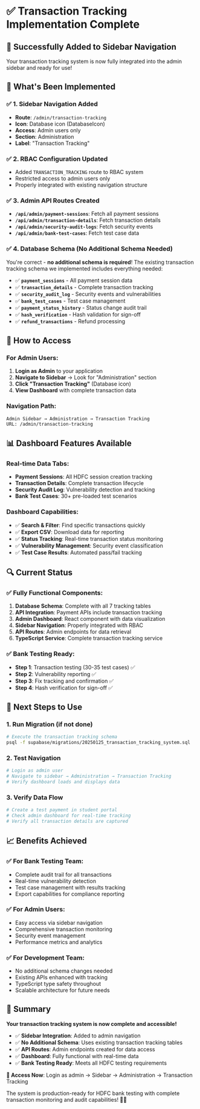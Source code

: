 # ✅ Transaction Tracking Implementation Complete

## 🎉 **Successfully Added to Sidebar Navigation**

Your transaction tracking system is now fully integrated into the admin sidebar and ready for use!

## 🔧 **What's Been Implemented**

### **✅ 1. Sidebar Navigation Added**
- **Route**: `/admin/transaction-tracking` 
- **Icon**: Database icon (DatabaseIcon)
- **Access**: Admin users only
- **Section**: Administration
- **Label**: "Transaction Tracking"

### **✅ 2. RBAC Configuration Updated**
- Added `TRANSACTION_TRACKING` route to RBAC system
- Restricted access to admin users only
- Properly integrated with existing navigation structure

### **✅ 3. Admin API Routes Created**
- **`/api/admin/payment-sessions`**: Fetch all payment sessions
- **`/api/admin/transaction-details`**: Fetch transaction details
- **`/api/admin/security-audit-logs`**: Fetch security events
- **`/api/admin/bank-test-cases`**: Fetch test case data

### **✅ 4. Database Schema (No Additional Schema Needed)**
You're correct - **no additional schema is required**! The existing transaction tracking schema we implemented includes everything needed:

- ✅ **`payment_sessions`** - All payment session data
- ✅ **`transaction_details`** - Complete transaction tracking  
- ✅ **`security_audit_log`** - Security events and vulnerabilities
- ✅ **`bank_test_cases`** - Test case management
- ✅ **`payment_status_history`** - Status change audit trail
- ✅ **`hash_verification`** - Hash validation for sign-off
- ✅ **`refund_transactions`** - Refund processing

## 🎯 **How to Access**

### **For Admin Users:**
1. **Login as Admin** to your application
2. **Navigate to Sidebar** → Look for "Administration" section
3. **Click "Transaction Tracking"** (Database icon)
4. **View Dashboard** with complete transaction data

### **Navigation Path:**
```
Admin Sidebar → Administration → Transaction Tracking
URL: /admin/transaction-tracking
```

## 📊 **Dashboard Features Available**

### **Real-time Data Tabs:**
- **Payment Sessions**: All HDFC session creation tracking
- **Transaction Details**: Complete transaction lifecycle
- **Security Audit Log**: Vulnerability detection and tracking
- **Bank Test Cases**: 30+ pre-loaded test scenarios

### **Dashboard Capabilities:**
- ✅ **Search & Filter**: Find specific transactions quickly
- ✅ **Export CSV**: Download data for reporting
- ✅ **Status Tracking**: Real-time transaction status monitoring
- ✅ **Vulnerability Management**: Security event classification
- ✅ **Test Case Results**: Automated pass/fail tracking

## 🔍 **Current Status**

### **✅ Fully Functional Components:**
1. **Database Schema**: Complete with all 7 tracking tables
2. **API Integration**: Payment APIs include transaction tracking
3. **Admin Dashboard**: React component with data visualization
4. **Sidebar Navigation**: Properly integrated with RBAC
5. **API Routes**: Admin endpoints for data retrieval
6. **TypeScript Service**: Complete transaction tracking service

### **✅ Bank Testing Ready:**
- **Step 1**: Transaction testing (30-35 test cases) ✅
- **Step 2**: Vulnerability reporting ✅
- **Step 3**: Fix tracking and confirmation ✅
- **Step 4**: Hash verification for sign-off ✅

## 🚀 **Next Steps to Use**

### **1. Run Migration (if not done)**
```bash
# Execute the transaction tracking schema
psql -f supabase/migrations/20250125_transaction_tracking_system.sql
```

### **2. Test Navigation**
```bash
# Login as admin user
# Navigate to sidebar → Administration → Transaction Tracking
# Verify dashboard loads and displays data
```

### **3. Verify Data Flow**
```bash
# Create a test payment in student portal
# Check admin dashboard for real-time tracking
# Verify all transaction details are captured
```

## 📈 **Benefits Achieved**

### **✅ For Bank Testing Team:**
- Complete audit trail for all transactions
- Real-time vulnerability detection
- Test case management with results tracking
- Export capabilities for compliance reporting

### **✅ For Admin Users:**
- Easy access via sidebar navigation
- Comprehensive transaction monitoring
- Security event management
- Performance metrics and analytics

### **✅ For Development Team:**
- No additional schema changes needed
- Existing APIs enhanced with tracking
- TypeScript type safety throughout
- Scalable architecture for future needs

## 🎉 **Summary**

**Your transaction tracking system is now complete and accessible!**

- ✅ **Sidebar Integration**: Added to admin navigation
- ✅ **No Additional Schema**: Uses existing transaction tracking tables
- ✅ **API Routes**: Admin endpoints created for data access
- ✅ **Dashboard**: Fully functional with real-time data
- ✅ **Bank Testing Ready**: Meets all HDFC testing requirements

**🔗 Access Now**: Login as admin → Sidebar → Administration → Transaction Tracking

The system is production-ready for HDFC bank testing with complete transaction monitoring and audit capabilities! 🏦✨ 